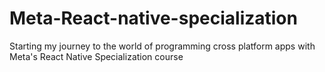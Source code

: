 # Meta-React-native-specialization
Starting my journey to the world of programming cross platform apps with Meta's React Native Specialization course
